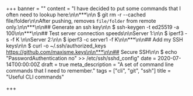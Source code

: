 +++
banner = ""
content = "I have decided to put some commands that I often need to lookup here:\n\n***\n\n    $ git rm -r --cached file/folder\n\nAfter pushing, removes `file/folder` from remote only.\n\n***\n\n## Generate an ssh key\n\n    $ ssh-keygen -t ed25519 -a 100\n\n***\n\n## Test server connection speeds\n\nServer 1:\n\n    $ iperf3 -s -f K \n\nServer 2:\n\n    $ iperf3 -c server1 -f K\n\n***\n\n## Add my SSH keys\n\n    $ curl -o ~/.ssh/authorized_keys https://github.com/maxisme.keys\n\n***\n\n## Secure SSH\n\n    $ echo \"PasswordAuthentication no\" >> /etc/ssh/sshd_config"
date = 2020-07-14T00:00:00Z
draft = true
meta_description = "A set of command line commands that I need to remember."
tags = ["cli", "git", "ssh"]
title = "Useful CLI commands"

+++
